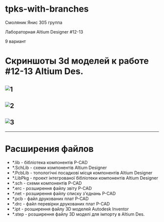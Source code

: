 # tpks-with-branches

Смоляник Янис 305 группа

Лабораторная Altium Designer #12-13

9 вариант

# Скриншоты 3d моделей к работе #12-13 Altium Des. 

![1](https://user-images.githubusercontent.com/45494170/82732708-9b16e900-9d17-11ea-8502-618a6989ea24.png)
 -------------------------------------------------------------------------------------------------------------
![2](https://user-images.githubusercontent.com/45494170/82732770-f6e17200-9d17-11ea-8327-9993b2071b6c.png)
 -------------------------------------------------------------------------------------------------------------
![3](https://user-images.githubusercontent.com/45494170/82732797-27291080-9d18-11ea-87bf-bf7842ee2bdc.png)
 -------------------------------------------------------------------------------------------------------------
 
 -------------------------------------------------------------------------------------------------------------



# Расширения файлов

- *.lib - бібліотека компонентів P-CAD
- *.SchLib - схеми компонентів Altium Designer
- *.PcbLib - топологічні посадкові місця компонентів Altium Designer
- *.LibPkg - проект інтегрованої бібліотеки компонентів Altium Designer
- *.sch - схеми компонентів P-CAD
- *.erc - розширення файлу звіту P-CAD
- *.net - розширення файлу списку з'єднань P-CAD
- *.pcb - файл друкованих плат P-CAD
- *.drc - файл перевірки друкованих плат P-CAD
- *.ipt - розширення файлу 3D моделей Autodesk Inventor
- *.step - розширення файлу 3D моделі для імпорту в Altium Des.
